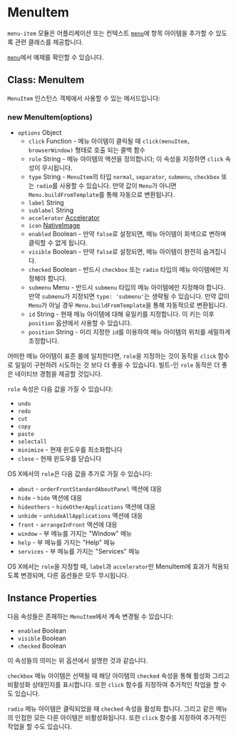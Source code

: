 ﻿# MenuItem

`menu-item` 모듈은 어플리케이션 또는 컨텍스트 [`menu`](menu.md)에 항목 아이템을
추가할 수 있도록 관련 클래스를 제공합니다.

[`menu`](menu.md)에서 예제를 확인할 수 있습니다.

## Class: MenuItem

`MenuItem` 인스턴스 객체에서 사용할 수 있는 메서드입니다:

### new MenuItem(options)

* `options` Object
  * `click` Function - 메뉴 아이템이 클릭될 때 `click(menuItem, browserWindow)`
    형태로 호출 되는 콜백 함수
  * `role` String - 메뉴 아이템의 액션을 정의합니다; 이 속성을 지정하면 `click`
    속성이 무시됩니다.
  * `type` String - `MenuItem`의 타입 `normal`, `separator`, `submenu`,
    `checkbox` 또는 `radio`를 사용할 수 있습니다. 만약 값이 `Menu`가 아니면
    `Menu.buildFromTemplate`를 통해 자동으로 변환됩니다.
  * `label` String
  * `sublabel` String
  * `accelerator` [Accelerator](accelerator.md)
  * `icon` [NativeImage](native-image.md)
  * `enabled` Boolean - 만약 `false`로 설정되면, 메뉴 아이템이 회색으로 변하며
    클릭할 수 없게 됩니다.
  * `visible` Boolean - 만약 `false`로 설정되면, 메뉴 아이템이 완전히 숨겨집니다.
  * `checked` Boolean - 반드시 `checkbox` 또는 `radio` 타입의 메뉴 아이템에만
    지정해야 합니다.
  * `submenu` Menu - 반드시 `submenu` 타입의 메뉴 아이템에만 지정해야 합니다. 만약
    `submenu`가 지정되면 `type: 'submenu'`는 생략될 수 있습니다. 만약 값이 `Menu`가
    아닐 경우 `Menu.buildFromTemplate`을 통해 자동적으로 변환됩니다.     
  * `id` String - 현재 메뉴 아이템에 대해 유일키를 지정합니다. 이 키는 이후
    `position` 옵션에서 사용할 수 있습니다.
  * `position` String - 미리 지정한 `id`를 이용하여 메뉴 아이템의 위치를 세밀하게
    조정합니다.

어떠한 메뉴 아이템이 표준 롤에 일치한다면, `role`을 지정하는 것이 동작을 `click`
함수로 일일이 구현하려 시도하는 것 보다 더 좋을 수 있습니다. 빌트-인 `role` 동작은
더 좋은 네이티브 경험을 제공할 것입니다.

`role` 속성은 다음 값을 가질 수 있습니다:

* `undo`
* `redo`
* `cut`
* `copy`
* `paste`
* `selectall`
* `minimize` - 현재 윈도우를 최소화합니다
* `close` - 현재 윈도우를 닫습니다

OS X에서의 `role`은 다음 값을 추가로 가질 수 있습니다:

* `about` - `orderFrontStandardAboutPanel` 액션에 대응
* `hide` - `hide` 액션에 대응
* `hideothers` - `hideOtherApplications` 액션에 대응
* `unhide` - `unhideAllApplications` 액션에 대응
* `front` - `arrangeInFront` 액션에 대응
* `window` - 부 메뉴를 가지는 "Window" 메뉴
* `help` - 부 메뉴를 가지는 "Help" 메뉴
* `services` - 부 메뉴를 가지는 "Services" 메뉴

OS X에서는 `role`을 지정할 때, `label`과 `accelerator`만 MenuItem에 효과가
적용되도록 변경되며, 다른 옵션들은 모두 무시됩니다.

## Instance Properties

다음 속성들은 존재하는 `MenuItem`에서 계속 변경될 수 있습니다:

  * `enabled` Boolean
  * `visible` Boolean
  * `checked` Boolean

이 속성들의 의미는 위 옵션에서 설명한 것과 같습니다.

`checkbox` 메뉴 아이템은 선택될 때 해당 아이템의 `checked` 속성을 통해 활성화 그리고
비활성화 상태인지를 표시합니다. 또한 `click` 함수를 지정하여 추가적인 작업을 할 수도
있습니다.

`radio` 메뉴 아이템은 클릭되었을 때 `checked` 속성을 활성화 합니다. 그리고 같은
메뉴의 인접한 모든 다른 아이템은 비활성화됩니다. 또한 `click` 함수를 지정하여 추가적인
작업을 할 수도 있습니다.
